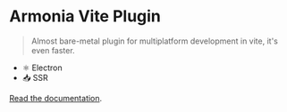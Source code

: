 # Armonia Vite Plugin

> Almost bare-metal plugin for multiplatform development in vite, it's even faster.

- ⚛️ Electron
- 📥 SSR

[Read the documentation](https://vite.armoniacore.com/).
